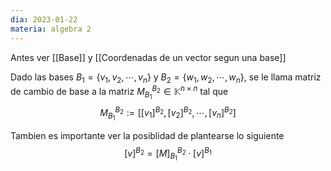 ```yaml
---
dia: 2023-01-22
materia: algebra 2
---
```

Antes ver [[Base]] y [[Coordenadas de un vector segun una base]]

Dado las bases $B_1=\{v_1, v_2, \cdots, v_n\}$ y $B_2 = \{w_1, w_2, \cdots, w_n\}$, se le llama matriz de cambio de base a la matriz $M_{B_1}^{B_2} \in \mathbb{K}^{n \times n}$ tal que
$$M_{B_1}^{B_2} := [[v_1]^{B_2}, [v_2]^{B_2}, \cdots , [v_n]^{B_2}]$$

Tambien es importante ver la posiblidad de plantearse lo siguiente
$$[v]^{B_2} = [M]_{B_1}^{B_2} \cdot [v]^{B_1}$$